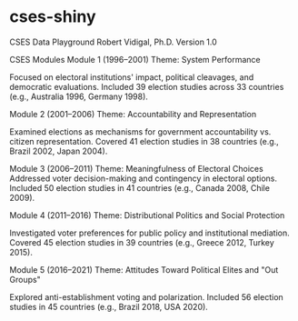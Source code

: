 # cses-shiny
CSES Data Playground
Robert Vidigal, Ph.D.
Version 1.0


CSES Modules
Module 1 (1996–2001)
Theme: System Performance

Focused on electoral institutions' impact, political cleavages, and democratic evaluations.
Included 39 election studies across 33 countries (e.g., Australia 1996, Germany 1998).

Module 2 (2001–2006)
Theme: Accountability and Representation

Examined elections as mechanisms for government accountability vs. citizen representation.
Covered 41 election studies in 38 countries (e.g., Brazil 2002, Japan 2004).

Module 3 (2006–2011)
Theme: Meaningfulness of Electoral Choices
Addressed voter decision-making and contingency in electoral options.
Included 50 election studies in 41 countries (e.g., Canada 2008, Chile 2009).

Module 4 (2011–2016)
Theme: Distributional Politics and Social Protection

Investigated voter preferences for public policy and institutional mediation.
Covered 45 election studies in 39 countries (e.g., Greece 2012, Turkey 2015).

Module 5 (2016–2021)
Theme: Attitudes Toward Political Elites and "Out Groups"

Explored anti-establishment voting and polarization.
Included 56 election studies in 45 countries (e.g., Brazil 2018, USA 2020).
